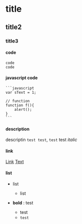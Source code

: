 # title #
## title2 ##
### title3 ###

#### code ####

    code
    code

#### javascript code ####
    ```javascript
    var sText = 1;

    // function
    function f(){
        alert();
    }
    ```
#### description ####
descriptin `test test`, `test` test
*italic*

#### link ####
[Link](http://www.google.com)
[Text](#Text)

#### list ####
* list

    * list

- **bold** : test

    + test
    + `test`